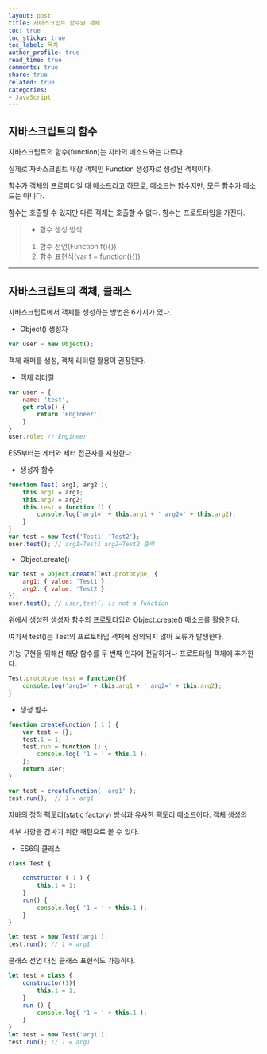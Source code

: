 ```yaml
---
layout: post
title: 자바스크립트 함수와 객체
toc: true
toc_sticky: true
toc_label: 목차
author_profile: true
read_time: true
comments: true
share: true
related: true
categories:
- JavaScript
---
```



## 자바스크립트의 함수

자바스크립트의 함수(function)는 자바의 메소드와는 다르다.

실제로 자바스크립트 내장 객체인 Function 생성자로 생성된 객체이다.

함수가 객체의 프로퍼티일 때 메소드라고 하므로, 메소드는 함수지만, 모든 함수가 메소드는 아니다.

함수는 호출할 수 있지만 다른 객체는 호출할 수 없다. 함수는 프로토타입을 가진다.

> - 함수 생성 방식
> 1. 함수 선언(Function f(){})
> 2. 함수 표현식(var f = function(){})


***


## 자바스크립트의 객체, 클래스


자바스크립트에서 객체를 생성하는 방법은 6가지가 있다.

- Object() 생성자

```javascript
var user = new Object();
```

객체 래퍼를 생성, 객체 리터럴 활용이 권장된다.

- 객체 리터럴

```javascript
var user = {
    name: 'test',
    get role() {
        return 'Engineer';
    }
}
user.role; // Engineer
```

ES5부터는 게터와 세터 접근자를 지원한다.


- 생성자 함수

```javascript
function Test( arg1, arg2 ){
    this.arg1 = arg1;
    this.arg2 = arg2;
    this.test = function () {
        console.log('arg1=' + this.arg1 + ' arg2=' + this.arg2);
    }
}
var test = new Test('Test1','Test2');
user.test(); // arg1=Test1 arg2=Test2 출력
```

- Object.create()

```javascript
var test = Object.create(Test.prototype, {
    arg1: { value: 'Test1'},
    arg2: { value: 'Test2'}
});
user.test(); // user,test() is not a function 
```

위에서 생성한 생성자 함수의 프로토타입과 Object.create() 메소드를 활용한다.

여기서 test()는 Test의 프로토타입 객체에 정의되지 않아 오류가 발생한다.

기능 구현을 위해선 해당 함수를 두 번째 인자에 전달하거나 프로토타입 객체에 추가한다.

```javascript
Test.prototype.test = function(){
    console.log('arg1=' + this.arg1 + ' arg2=' + this.arg2);
}
```

- 생성 함수

```javascript
function createFunction ( 1 ) {
    var test = {};
    test.1 = 1;
    test.run = function () {
        console.log( '1 = ' + this.1 );
    };
    return user;
}

var test = createFunction( 'arg1' );
test.run();  // 1 = arg1
```

자바의 정적 팩토리(static factory) 방식과 유사한 팩토리 메소드이다. 객체 생성의

세부 사항을 감싸기 위한 패턴으로 볼 수 있다.

- ES6의 클래스

```javascript
class Test {
    
    constructor ( 1 ) {
        this.1 = 1;
    }
    run() {
        console.log( '1 = ' + this.1 );
    }
}

let test = new Test('arg1');
test.run(); // 1 = arg1
```

클래스 선언 대신 클래스 표현식도 가능하다.

```javascript
let test = class {
    constructor(1){
        this.1 = 1;
    }
    run () {
        console.log( '1 = ' + this.1 );
    }
}
let test = new Test('arg1');
test.run(); // 1 = arg1
```





